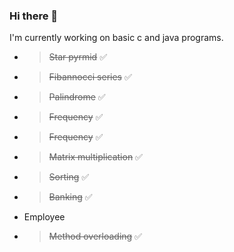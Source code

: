 ### Hi there 👋

I'm currently working on basic c and java programs.

- > ~~Star pyrmid~~ ✅
- > ~~Fibannocci series~~ ✅
- > ~~Palindrome~~ ✅
- > ~~Frequency~~ ✅
- > ~~Frequency~~ ✅
- > ~~Matrix multiplication~~ ✅
- > ~~Sorting~~ ✅
- > ~~Banking~~ ✅
- Employee
- > ~~Method overloading~~ ✅



<!--
**jodave911/jodave911** is a ✨ _special_ ✨ repository because its `README.md` (this file) appears on your GitHub profile.

Here are some ideas to get you started:

- 🔭 I’m currently working on ...
- 🌱 I’m currently learning ...
- 👯 I’m looking to collaborate on ...
- 🤔 I’m looking for help with ...
- 💬 Ask me about ...
- 📫 How to reach me: ...
- 😄 Pronouns: ...
- ⚡ Fun fact: ...
-->
